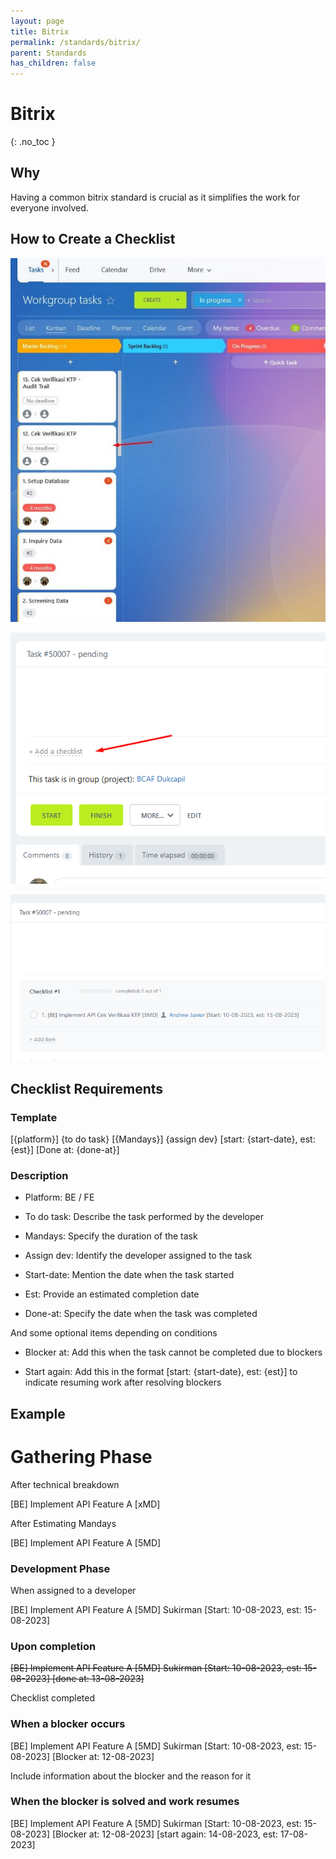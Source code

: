 ```yaml
---
layout: page
title: Bitrix
permalink: /standards/bitrix/
parent: Standards
has_children: false
---
```


# Bitrix
{: .no_toc }

## Why
Having a common bitrix standard is crucial as it simplifies the work for everyone involved.

## How to Create a Checklist

![image](https://github.com/PT-Akar-Inti-Teknologi/ait_development_standard_assets/blob/main/Bitrix/1.jpg?raw=true)

![image](https://github.com/PT-Akar-Inti-Teknologi/ait_development_standard_assets/blob/main/Bitrix/2.png?raw=true)

![image](https://github.com/PT-Akar-Inti-Teknologi/ait_development_standard_assets/blob/main/Bitrix/3.png?raw=true)

## Checklist Requirements

### Template

[{platform}] {to do task} [{Mandays}] {assign dev} [start: {start-date}, est: {est}]  [Done at: {done-at}] 

### Description
- Platform: BE / FE 

- To do task: Describe the task performed by the developer

- Mandays: Specify the duration of the task

- Assign dev: Identify the developer assigned to the task

- Start-date: Mention the date when the task started

- Est: Provide an estimated completion date

- Done-at: Specify the date when the task was completed


And some optional items depending on conditions

- Blocker at: Add this when the task cannot be completed due to blockers

- Start again: Add this in the format [start: {start-date}, est: {est}] to indicate resuming work after resolving blockers

## Example

# Gathering Phase

After technical breakdown

[BE] Implement API Feature A [xMD]

After Estimating Mandays

[BE] Implement API Feature A [5MD]

### Development Phase

When assigned to a developer

[BE] Implement API Feature A [5MD] Sukirman [Start: 10-08-2023, est: 15-08-2023]

### Upon completion

~~[BE] Implement API Feature A [5MD] Sukirman [Start: 10-08-2023, est: 15-08-2023] [done at: 13-08-2023]~~

Checklist completed

### When a blocker occurs

[BE] Implement API Feature A [5MD] Sukirman [Start: 10-08-2023, est: 15-08-2023] [Blocker at: 12-08-2023]

Include information about the blocker and the reason for it

### When the blocker is solved and work resumes

[BE] Implement API Feature A [5MD] Sukirman [Start: 10-08-2023, est: 15-08-2023] [Blocker at: 12-08-2023] [start again: 14-08-2023, est: 17-08-2023]
